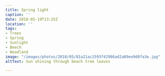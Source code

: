 ```yaml
---
title: Spring light
caption: ''
date: 2018-05-19T13:25Z
location: ''
tags:
- Trees
- Spring
- Sunlight
- Beech
- Woodland
image: "/images/photos/2018/05/81a21ac1593f42986ad2a09ee9d8fa3e.jpg"
altText: Sun shining through beach tree leaves

---
```

